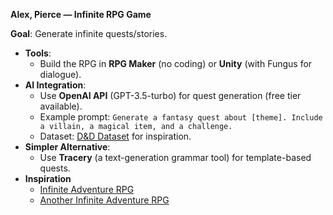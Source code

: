**Alex, Pierce — Infinite RPG Game**

**Goal**: Generate infinite quests/stories.

- **Tools**:
    - Build the RPG in **RPG Maker** (no coding) or **Unity** (with Fungus for dialogue).
- **AI Integration**:
    - Use **OpenAI API** (GPT-3.5-turbo) for quest generation (free tier available).
    - Example prompt: `Generate a fantasy quest about [theme]. Include a villain, a magical item, and a challenge.`
    - Dataset: [D&D Dataset](https://www.kaggle.com/datasets/shadowtime2000/dungeons-dragons/data) for inspiration.
- **Simpler Alternative**:
    - Use **Tracery** (a text-generation grammar tool) for template-based quests.
- **Inspiration**
    - [Infinite Adventure RPG](https://adventure.streamlit.app/?ref=streamlit-io-gallery-sports-fun)
    - [Another Infinite Adventure RPG](https://dungeon.streamlit.app/?ref=streamlit-io-gallery-sports-fun)
